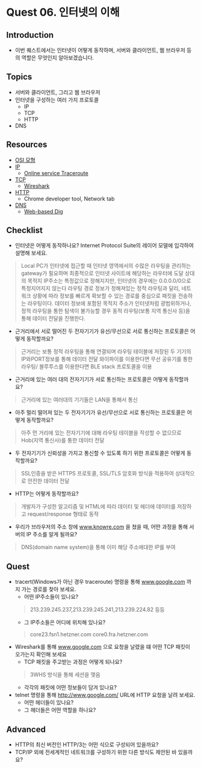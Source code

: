 # Quest 06. 인터넷의 이해

## Introduction
* 이번 퀘스트에서는 인터넷이 어떻게 동작하며, 서버와 클라이언트, 웹 브라우저 등의 역할은 무엇인지 알아보겠습니다.

## Topics
* 서버와 클라이언트, 그리고 웹 브라우저
* 인터넷을 구성하는 여러 가지 프로토콜
  * IP
  * TCP
  * HTTP
* DNS

## Resources
* [OSI 모형](https://ko.wikipedia.org/wiki/OSI_%EB%AA%A8%ED%98%95)
* [IP](https://ko.wikipedia.org/wiki/%EC%9D%B8%ED%84%B0%EB%84%B7_%ED%94%84%EB%A1%9C%ED%86%A0%EC%BD%9C)
  * [Online service Traceroute](http://ping.eu/traceroute/)
* [TCP](https://ko.wikipedia.org/wiki/%EC%A0%84%EC%86%A1_%EC%A0%9C%EC%96%B4_%ED%94%84%EB%A1%9C%ED%86%A0%EC%BD%9C)
  * [Wireshark](https://www.wireshark.org/download.html)
* [HTTP](https://ko.wikipedia.org/wiki/HTTP)
  * Chrome developer tool, Network tab
* [DNS](https://ko.wikipedia.org/wiki/%EB%8F%84%EB%A9%94%EC%9D%B8_%EB%84%A4%EC%9E%84_%EC%8B%9C%EC%8A%A4%ED%85%9C)
  * [Web-based Dig](http://networking.ringofsaturn.com/Tools/dig.php)

## Checklist
* 인터넷은 어떻게 동작하나요? Internet Protocol Suite의 레이어 모델에 입각하여 설명해 보세요.
>Local PC가 인터넷에 접근할 때 인터넷 영역에서의 수많은 라우팅을 관리하는 gateway가 필요하며 최종적으로 인터넷 사이트에 해당하는 라우터에 도달
>상대의 목적지 IP주소는 특정값으로 정해지지만, 인터넷의 경우에는 0.0.0.0/0으로 특정지어지지 않는다
>라우팅 경로 정보가 정해져있는 정적 라우팅과 달리, 네트워크 상황에 따라 정보를 빠르게 확보할 수 있는 경로를 중심으로 패킷을 전송하는 라우팅이다.
>데이터 정보에 포함된 목적지 주소가 인터넷처럼 광범위하거나, 정적 라우팅을 통한 탐색이 불가능할 경우 동적 라우팅(보통 지역 통신사 등)을 통해 데이터 전달을 진행한다.
  * 근거리에서 서로 떨어진 두 전자기기가 유선/무선으로 서로 통신하는 프로토콜은 어떻게 동작할까요?
  >근거리는 보통 정적 라우팅을 통해 연결되며 라우팅 테이블에 저장된 두 기기의 IP와PORT정보를 통해 데이터 전달
  >와이파이를 이용한다면 무선 공유기를 통한 라우팅/ 블루투스를 이용한다면 BLE stack 프로토콜을 이용
  * 근거리에 있는 여러 대의 전자기기가 서로 통신하는 프로토콜은 어떻게 동작할까요?
  >근거리에 있는 여러대의 기기들은 LAN을 통해서 통신
  * 아주 멀리 떨어져 있는 두 전자기기가 유선/무선으로 서로 통신하는 프로토콜은 어떻게 동작할까요?
  > 아주 먼 거리에 있는 전자기기에 대해 라우팅 테이블을 작성할 수 없으므로 Hob(지역 통신사)를 통한 데이터 전달
  * 두 전자기기가 신뢰성을 가지고 통신할 수 있도록 하기 위한 프로토콜은 어떻게 동작할까요?
  >SSL인증을 받은 HTTPS 프로토콜, SSL/TLS 암호화 방식을 적용하여 상대적으로 안전한 데이터 전달
  * HTTP는 어떻게 동작할까요?
  >개발자가 구성한 알고리즘 및 HTML에 따라 데이터 및 헤더에 데이터를 저장하고 request/response 형태로 동작
* 우리가 브라우저의 주소 창에 www.knowre.com 을 쳤을 때, 어떤 과정을 통해 서버의 IP 주소를 알게 될까요?
>DNS(domain name system)을 통해 이미 해당 주소에대한 IP를 부여

## Quest
* tracert(Windows가 아닌 경우 traceroute) 명령을 통해 www.google.com 까지 가는 경로를 찾아 보세요.
  * 어떤 IP주소들이 있나요?
  >	213.239.245.237,213.239.245.241,213.239.224.82 등등
  * 그 IP주소들은 어디에 위치해 있나요?
  >core23.fsn1.hetzner.com
  >core0.fra.hetzner.com 
* Wireshark를 통해 www.google.com 으로 요청을 날렸을 떄 어떤 TCP 패킷이 오가는지 확인해 보세요
  * TCP 패킷을 주고받는 과정은 어떻게 되나요?
  >3WHS 방식을 통해 세션을 맺음
  * 각각의 패킷에 어떤 정보들이 담겨 있나요?
* telnet 명령을 통해 http://www.google.com/ URL에 HTTP 요청을 날려 보세요.
  * 어떤 헤더들이 있나요?
  * 그 헤더들은 어떤 역할을 하나요?

## Advanced
* HTTP의 최신 버전인 HTTP/3는 어떤 식으로 구성되어 있을까요?
* TCP/IP 외에 전세계적인 네트워크를 구성하기 위한 다른 방식도 제안된 바 있을까요?

